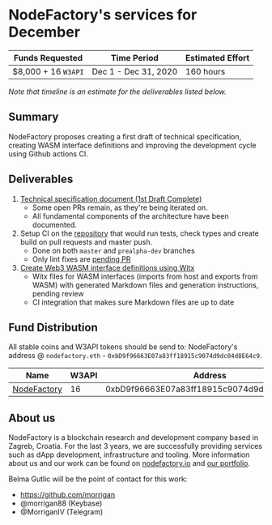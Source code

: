# NodeFactory's services for December

| Funds Requested | Time Period | Estimated Effort |
|-|-|-|
| $8,000 + 16 `W3API` | Dec 1 - Dec 31, 2020 | 160 hours |

*Note that timeline is an estimate for the deliverables listed below.*

## Summary

NodeFactory proposes creating a first draft of technical specification, creating WASM interface definitions and improving the development cycle using Github actions CI.


## Deliverables

1. [Technical specification document (1st Draft Complete)](https://github.com/Web3-API/specification)
    * Some open PRs remain, as they're being iterated on.
    * All fundamental components of the architecture have been documented.
2. Setup CI on the [repository](https://github.com/Web3-API/prototype) that would run tests, check types and create build on pull requests and master push.
    * Done on both `master` and `prealpha-dev` branches
    * Only lint fixes are [pending PR](https://github.com/Web3-API/prototype/pull/90)  
3. [Create Web3 WASM interface definitions using Witx](https://github.com/Web3-API/prototype/issues/5)
    * Witx files for WASM interfaces (imports from host and exports from WASM) with generated Markdown files and generation instructions, pending review
    * CI integration that makes sure Markdown files are up to date


## Fund Distribution
All stable coins and W3API tokens should be send to: NodeFactory's address @ `nodefactory.eth` - `0xbD9f96663E07a83ff18915c9074d9dc04d8E64c9`.

| Name | W3API | Address |
|-|-|-|
| [NodeFactory](https://nodefactory.io/) | 16 | 0xbD9f96663E07a83ff18915c9074d9dc04d8E64c9 |  

## About us
NodeFactory is a blockchain research and development company based in Zagreb, Croatia. For the last 3 years, we are successfully providing services such as dApp development, infrastructure and tooling. More information about us and our work can be found on [nodefactory.io](https://nodefactory.io/) and [our portfolio](https://nodefactory.io/NodeFactory_portfolio_v5.pdf).

Belma Gutlic will be the point of contact for this work:
- https://github.com/morrigan  
- @morrigan88 (Keybase)
- @MorriganIV (Telegram)
